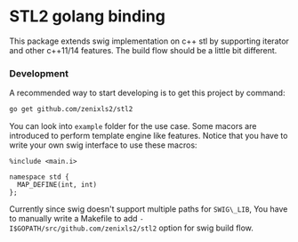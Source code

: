 # STL2 golang binding
This package extends swig implementation on c++ stl by supporting iterator
and other c++11/14 features. The build flow should be a little bit different.

### Development
A recommended way to start developing is to get this project by command:

```bash
go get github.com/zenixls2/stl2
```

You can look into `example` folder for the use case.
Some macors are introduced to perform template engine like features.
Notice that you have to write your own swig interface to use these macros:

```swig
%include <main.i>

namespace std {
  MAP_DEFINE(int, int)
};
```

Currently since swig doesn't support multiple paths for `SWIG\_LIB`, 
You have to manually write a Makefile to add `-I$GOPATH/src/github.com/zenixls2/stl2` option for swig build flow.
